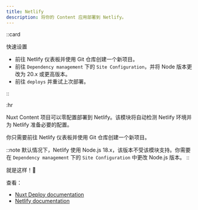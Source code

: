 ```yaml
---
title: Netlify
description: 将你的 Content 应用部署到 Netlify。
---
```


::card

快速设置

- 前往 Netlify 仪表板并使用 Git 仓库创建一个新项目。
- 前往 `Dependency management` 下的 `Site Configuration`，并将 Node 版本更改为 20.x 或更高版本。
- 前往 `deploys` 并重试上次部署。

::

:hr

Nuxt Content 项目可以零配置部署到 Netlify。该模块将自动检测 Netlify 环境并为 Netlify 准备必要的配置。

你只需要前往 Netlify 仪表板并使用 Git 仓库创建一个新项目。

::note
默认情况下，Netlify 使用 Node.js 18.x，该版本不受该模块支持。你需要在 `Dependency management` 下的 `Site Configuration` 中更改 Node.js 版本。
::

就是这样！:tada:

查看：

- [Nuxt Deploy documentation](https://nuxt.com/deploy/netlify)
- [Netlify documentation](https://www.netlify.com/blog/2016/09/29/a-step-by-step-guide-deploying-on-netlify/)
